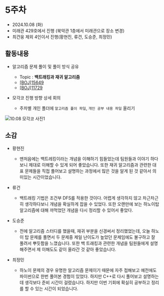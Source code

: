 # 5주차
- 2024.10.08 (화)
- 미래관 429호에서 진행 (북악관 1층에서 미래관으로 장소 변경)
- 최건웅 제외 4인이서 진행(황현진, 류건, 도승준, 최정민)


## 활동내용
- 알고리즘 문제 풀이 및 풀이 방식 공유
  - Topic : **백트래킹과 재귀 알고리즘**
  - [[BOJ]15649](https://www.acmicpc.net/problem/15649)
  - [[BOJ]11729](https://www.acmicpc.net/problem/11729)
    
- 모각코 진행 방향 상세 회의
  - 주차별 개인 폴더에 `알고리즘 풀이 파일`, `개인 공부 내용 파일` 올리기
 
![10:08 모각코 사진1](https://github.com/user-attachments/assets/1f662abf-648e-4cad-9623-5a638ea49e55)



## 소감
- 황현진
  - 맨처음에는 백트레킹이라는 개념을 이해하기 힘들었는데 팀원들과 이야기 하다보니 제대로 이해할 수 있게 되어 좋았습니다. 또한 재귀 알고리즘과 관련한 대표 문제들을 직접 풀어보고 설명하는 과정에서 많은 것을 알게 된 것 같아서 의미있는 시간이었습니다.
 
- 류건
  - 백트래킹 기법은 조건부 DFS를 적용한 것이다. 어렵게 생각하지 않고 차근차근히 생각하다보니 개념을 확실하게 잡을 수 있었다. 또한 오랜만에 보는 하노이탑 알고리즘에 대해 까먹었던 개념을 다시 정리할 수 있어서 좋았다.

- 도승준
  - 전에 알고리즘 스터디를 했을때, 재귀 부분을 신경써서 정리했었는데, 오늘 하노이 탑 문제를 풀면서 두 문제중 제일 난이도가 높았던 문제임에도 불구하고 잘 풀려서 뿌듯함을 느꼈습니다. 또한 백 트래킹과 관련한 개념을 팀원들에게 설명해주면서 제 이해도도 같이 올라간 것 같아 좋았습니다.
  
- 최정민
  - 하노이 문제의 경우 유명한 알고리즘 문제이기 때문에 자주 접해보고 예전에도 파이썬으로 한번 풀어본 경험이 있었다. 하지만 C++로 다시 풀어보고 설명하는데 생각보다 준비 시간이 걸렸습니다. 하지만 이번 기회에 확실히 공부하고 정리를 할 수 있는 시간이 되었습니다.

